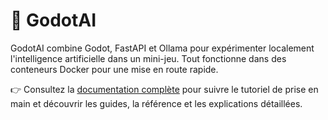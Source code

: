 # 🤖 GodotAI

GodotAI combine Godot, FastAPI et Ollama pour expérimenter localement l'intelligence artificielle dans un mini-jeu. Tout fonctionne dans des conteneurs Docker pour une mise en route rapide.

👉 Consultez la [documentation complète](https://ezpk.github.io/GodotAI/) pour suivre le tutoriel de prise en main et découvrir les guides, la référence et les explications détaillées.
